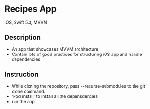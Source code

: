 Recipes App
===========

iOS, Swift 5.3, MVVM

## Description

- An app that showcases MVVM architecture
- Contain lots of good practices for structuring iOS app and handle dependencies

## Instruction 

- While cloning the repository, pass --recurse-submodules to the git clone command. 
- 'Pod install' to install all the depensdencies
- run the app



